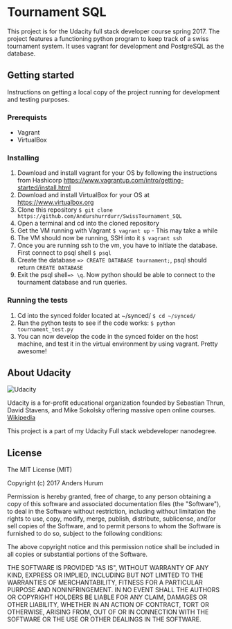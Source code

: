 # Tournament SQL

This project is for the Udacity full stack developer course spring 2017. The project features a functioning python program to keep track of a swiss tournament system. It uses vagrant for development and PostgreSQL as the database.

## Getting started

Instructions on getting a local copy of the project running for development and testing purposes.

### Prerequists

- Vagrant
- VirtualBox

### Installing

1. Download and install vagrant for your OS by following the instructions from Hashicorp https://www.vagrantup.com/intro/getting-started/install.html
2. Download and install VirtualBox for your OS at https://www.virtualbox.org
3. Clone this repository `$ git clone https://github.com/Andurshurrdurr/SwissTournament_SQL`
4. Open a terminal and cd into the cloned repository
5. Get the VM running with Vagrant `$ vagrant up` - This may take a while
6. The VM should now be running, SSH into it `$ vagrant ssh`
7. Once you are running ssh to the vm, you have to initiate the database. First connect to psql shell `$ psql`
8. Create the database `=> CREATE DATABASE tournament;`, psql should return `CREATE DATABASE`
9. Exit the psql shell`=> \q`. Now python should be able to connect to the tournament database and run queries.

### Running the tests

1. Cd into the synced folder located at ~/synced/ `$ cd ~/synced/`
2. Run the python tests to see if the code works: `$ python tournament_test.py`
3. You can now develop the code in the synced folder on the host machine, and test it in the virtual environment by using vagrant. Pretty awesome!

## About Udacity

![Udacity](https://in.udacity.com/assets/images/svgs/logo_wordmark.svg)

Udacity is a for-profit educational organization founded by Sebastian Thrun, David Stavens, and Mike Sokolsky offering massive open online courses. [Wikipedia](https://en.wikipedia.org/wiki/Udacity)

This project is a part of my Udacity Full stack webdeveloper nanodegree.

## License

The MIT License (MIT)

Copyright (c) 2017 Anders Hurum

Permission is hereby granted, free of charge, to any person obtaining a copy of this software and associated documentation files (the "Software"), to deal in the Software without restriction, including without limitation the rights to use, copy, modify, merge, publish, distribute, sublicense, and/or sell copies of the Software, and to permit persons to whom the Software is furnished to do so, subject to the following conditions:

The above copyright notice and this permission notice shall be included in all copies or substantial portions of the Software.

THE SOFTWARE IS PROVIDED "AS IS", WITHOUT WARRANTY OF ANY KIND, EXPRESS OR IMPLIED, INCLUDING BUT NOT LIMITED TO THE WARRANTIES OF MERCHANTABILITY, FITNESS FOR A PARTICULAR PURPOSE AND NONINFRINGEMENT. IN NO EVENT SHALL THE AUTHORS OR COPYRIGHT HOLDERS BE LIABLE FOR ANY CLAIM, DAMAGES OR OTHER LIABILITY, WHETHER IN AN ACTION OF CONTRACT, TORT OR OTHERWISE, ARISING FROM, OUT OF OR IN CONNECTION WITH THE SOFTWARE OR THE USE OR OTHER DEALINGS IN THE SOFTWARE.
